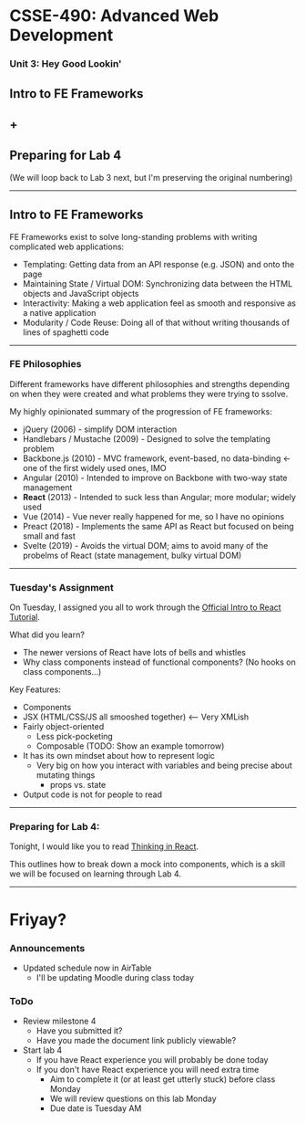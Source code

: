 # CSSE-490: Advanced Web Development
### Unit 3: Hey Good Lookin'

## Intro to FE Frameworks
## +
## Preparing for Lab 4

(We will loop back to Lab 3 next, but I'm preserving the original numbering)

---

## Intro to FE Frameworks

FE Frameworks exist to solve long-standing problems with writing complicated web applications:

* Templating: Getting data from an API response (e.g. JSON) and onto the page
* Maintaining State / Virtual DOM: Synchronizing data between the HTML objects and JavaScript objects
* Interactivity: Making a web application feel as smooth and responsive as a native application
* Modularity / Code Reuse: Doing all of that without writing thousands of lines of spaghetti code

---

### FE Philosophies

Different frameworks have different philosophies and strengths depending on when they were created and what problems they were trying to ssolve.


My highly opinionated summary of the progression of FE frameworks:

* jQuery (2006) - simplify DOM interaction
* Handlebars / Mustache  (2009) - Designed to solve the templating problem
* Backbone.js (2010) - MVC framework, event-based, no data-binding <- one of the first widely used ones, IMO
* Angular (2010) - Intended to improve on Backbone with two-way state management
* **React** (2013) - Intended to suck less than Angular; more modular; widely used
* Vue (2014) - Vue never really happened for me, so I have no opinions
* Preact (2018) - Implements the same API as React but focused on being small and fast
* Svelte (2019) - Avoids the virtual DOM; aims to avoid many of the probelms of React (state management, bulky virtual DOM)


---

### Tuesday's Assignment

On Tuesday, I assigned you all to work through the [Official Intro to React Tutorial](https://reactjs.org/tutorial/tutorial.html).

What did you learn?

* The newer versions of React have lots of bells and whistles
* Why class components instead of functional components?  (No hooks on class components...)

Key Features:

* Components
* JSX (HTML/CSS/JS all smooshed together) <-- Very XMLish
* Fairly object-oriented
  * Less pick-pocketing
  * Composable (TODO: Show an example tomorrow)
* It has its own mindset about how to represent logic
  * Very big on how you interact with variables and being precise about mutating things
    * props vs. state
* Output code is not for people to read

<!--

Eliza's notes:

* components
  * XMLishness (are the students familiar with XML?)
    * Perhaps discuss benefits of XML, and contrast it with HTML1/XHTML/HTML5
  * syntactic sugar on top of createelement, etc
  * composable
*
*

-->

---

### Preparing for Lab 4:

Tonight, I would like you to read [Thinking in React](https://reactjs.org/docs/thinking-in-react.html).

This outlines how to break down a mock into components, which is a skill we will be focused on learning through Lab 4.

---

# Friyay?

### Announcements
* Updated schedule now in AirTable
  * I'll be updating Moodle during class today

### ToDo
* Review milestone 4
  * Have you submitted it?
  * Have you made the document link publicly viewable?
* Start lab 4
  * If you have React experience you will probably be done today
  * If you don't have React experience you will need extra time
    * Aim to complete it (or at least get utterly stuck) before class Monday
    * We will review questions on this lab Monday
    * Due date is Tuesday AM

<!-- Vault link: https://rosehulmanprojectvault.org/course-edit/-MkHZP90_iA6H8kAmt35 -->

